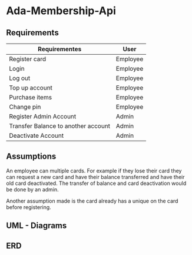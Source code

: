 # Ada-Membership-Api

## Requirements

|Requirementes                          | User      |
|---                                    |---        |
|Register card                          | Employee  |
|Login                                  | Employee  |
|Log out                                | Employee  |
|Top up account                         | Employee  |
|Purchase items                         | Employee  |
|Change pin                             | Employee  |
|Register Admin Account                 | Admin     |
|Transfer Balance to another account    | Admin     |
|Deactivate Account                     | Admin     |

## Assumptions

An employee can multiple cards. For example if they lose their card they can request a new card and have their balance transferred and have their old card deactivated. The transfer of balance and card deactivation would be done by an admin.

Another assumption made is the card already has a unique on the card before registering.

## UML - Diagrams
## ERD
